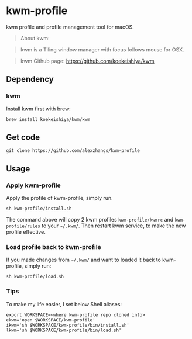 # kwm-profile

kwm profile and profile management tool for macOS.

> About kwm:

> kwm is a Tiling window manager with focus follows mouse for OSX.

> kwm Github page: https://github.com/koekeishiya/kwm

## Dependency

### kwm

Install kwm first with brew:

```
brew install koekeishiya/kwm/kwm
```

## Get code

```
git clone https://github.com/alexzhangs/kwm-profile
```

## Usage

### Apply kwm-profile

Apply the profile of kwm-profile, simply run.

```
sh kwm-profile/install.sh
```

The command above will copy 2 kwm profiles `kwm-profile/kwmrc` and
`kwm-profile/rules` to your `~/.kwm/`. Then restart kwm service, to
make the new profile effective.

### Load profile back to kwm-profile

If you made changes from `~/.kwm/` and want to loaded it back to
kwm-profile, simply run:

```
sh kwm-profile/load.sh
```

### Tips

To make my life easier, I set below Shell aliases:

```
export WORKSPACE=<where kwm-profile repo cloned into>
ekwm='open $WORKSPACE/kwm-profile'
ikwm='sh $WORKSPACE/kwm-profile/bin/install.sh'
lkwm='sh $WORKSPACE/kwm-profile/bin/load.sh'
```
